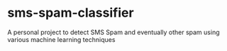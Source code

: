 # sms-spam-classifier
A personal project to detect SMS Spam and eventually other spam using various machine learning techniques
